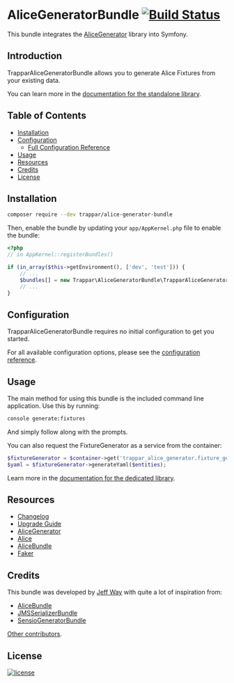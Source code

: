 AliceGeneratorBundle [![Build Status](https://travis-ci.org/trappar/AliceGeneratorBundle.svg?branch=master)](https://travis-ci.org/trappar/AliceGeneratorBundle)
====================

This bundle integrates the [AliceGenerator](https://github.com/trappar/AliceGenerator) library into Symfony.

## Introduction

TrapparAliceGeneratorBundle allows you to generate Alice Fixtures from your existing data.

You can learn more in the [documentation for the standalone library](https://github.com/trappar/AliceGenerator).

## Table of Contents

* [Installation](#installation)
* [Configuration](#configuration)
  * [Full Configuration Reference](src/Trappar/AliceGeneratorBundle/Resources/doc/configuration.md)
* [Usage](#usage)
* [Resources](#resources)
* [Credits](#credits)
* [License](#license)

## Installation

```bash
composer require --dev trappar/alice-generator-bundle
```

Then, enable the bundle by updating your `app/AppKernel.php` file to enable the bundle:

```php
<?php
// in AppKernel::registerBundles()

if (in_array($this->getEnvironment(), ['dev', 'test'])) {
    // ...
    $bundles[] = new Trappar\AliceGeneratorBundle\TrapparAliceGeneratorBundle();
    // ...
}
```

## Configuration

TrapparAliceGeneratorBundle requires no initial configuration to get you started.

For all available configuration options, please see the [configuration reference](src/Trappar/AliceGeneratorBundle/Resources/doc/configuration.md).

## Usage

The main method for using this bundle is the included command line application. Use this by running:

```bash
console generate:fixtures
```

And simply follow along with the prompts.

You can also request the FixtureGenerator as a service from the container:

```php
$fixtureGenerator = $container->get('trappar_alice_generator.fixture_generator');
$yaml = $fixtureGenerator->generateYaml($entities);
```

Learn more in the [documentation for the dedicated library](https://github.com/trappar/AliceGenerator/blob/master/doc/usage.md).

## Resources

* [Changelog](CHANGELOG.md)
* [Upgrade Guide](UPGRADING.md)
* [AliceGenerator](https://github.com/trappar/AliceGenerator)
* [Alice](https://github.com/nelmio/alice)
* [AliceBundle](https://github.com/hautelook/AliceBundle)
* [Faker](https://github.com/fzaninotto/Faker)

## Credits

This bundle was developed by [Jeff Way](https://github.com/trappar) with quite a lot of inspiration from:

* [AliceBundle](https://github.com/hautelook/AliceBundle)
* [JMSSerializerBundle](https://github.com/schmittjoh/JMSSerializerBundle)
* [SensioGeneratorBundle](https://github.com/sensiolabs/SensioGeneratorBundle)

[Other contributors](https://github.com/trappar/AliceGeneratorBundle/graphs/contributors).

## License

[![license](https://img.shields.io/badge/license-MIT-red.svg?style=flat-square)](Resources/meta/LICENSE)
